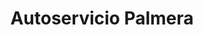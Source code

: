 ---
title: "Autoservicio Palmera"
url: /ciudad-autonoma-de-buenos-aires/autoservicio-palmera/
shop: comodidad
---